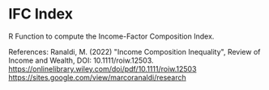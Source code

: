 # IFC Index
R Function to compute the Income-Factor Composition Index.

References:
Ranaldi, M. (2022) "Income Composition Inequality", Review of Income and Wealth, DOI: 10.1111/roiw.12503.
https://onlinelibrary.wiley.com/doi/pdf/10.1111/roiw.12503
https://sites.google.com/view/marcoranaldi/research
